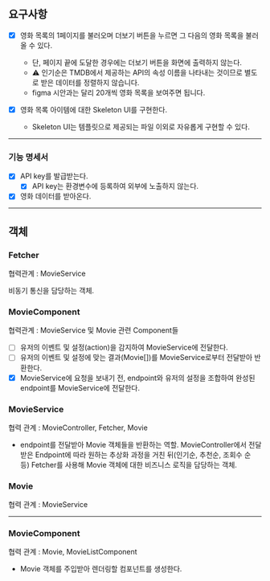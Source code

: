 ## 요구사항

- [x] 영화 목록의 1페이지를 불러오며 더보기 버튼을 누르면 그 다음의 영화 목록을 불러 올 수 있다.

  - 단, 페이지 끝에 도달한 경우에는 더보기 버튼을 화면에 출력하지 않는다.
  - ⚠️ 인기순은 TMDB에서 제공하는 API의 속성 이름을 나타내는 것이므로 별도로 받은 데이터를 정렬하지 않습니다.
  - figma 시안과는 달리 20개씩 영화 목록을 보여주면 됩니다.

- [x] 영화 목록 아이템에 대한 Skeleton UI를 구현한다.
  - Skeleton UI는 템플릿으로 제공되는 파일 이외로 자유롭게 구현할 수 있다.

---

### 기능 명세서

- [x] API key를 발급받는다.
  - [x] API key는 환경변수에 등록하여 외부에 노출하지 않는다.
- [x] 영화 데이터를 받아온다.

---

## 객체

### Fetcher

협력관계 : MovieService

비동기 통신을 담당하는 객체.

### MovieComponent

협력관계 : MovieService 및 Movie 관련 Component들

- [ ] 유저의 이벤트 및 설정(action)을 감지하여 MovieService에 전달한다.
- [ ] 유저의 이벤트 및 설정에 맞는 결과(Movie[])를 MovieService로부터 전달받아 반환한다.
- [x] MovieService에 요청을 보내기 전, endpoint와 유저의 설정을 조합하여 완성된 endpoint를 MovieService에 전달한다.

### MovieService

협력 관계 : MovieController, Fetcher, Movie

- endpoint를 전달받아 Movie 객체들을 반환하는 역할.
  MovieController에서 전달받은 Endpoint에 따라 원하는 추상화 과정을 거친 뒤(인기순, 추천순, 조회수 순 등) Fetcher를 사용해 Movie 객체에 대한 비즈니스 로직을 담당하는 객체.

### Movie

협력 관계 : MovieService

---

### MovieComponent

협력 관계 : Movie, MovieListComponent

- Movie 객체를 주입받아 렌더링할 컴포넌트를 생성한다.
